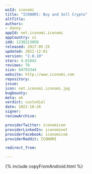 ```yaml
---
wsId: iconomi
title: "ICONOMI: Buy and Sell Crypto"
altTitle: 
authors:
- danny
appId: net.iconomi.iconomi
appCountry: si
idd: 1238213050
released: 2017-05-25
updated: 2021-12-01
version: "2.0.10"
stars: 4.61842
reviews: 76
size: 84793344
website: http://www.iconomi.com
repository: 
issue: 
icon: net.iconomi.iconomi.jpg
bugbounty: 
meta: ok
verdict: custodial
date: 2021-10-26
signer: 
reviewArchive:

providerTwitter: iconomicom
providerLinkedIn: iconominet
providerFacebook: iconomicom
providerReddit: ICONOMI

redirect_from:

---
```


{% include copyFromAndroid.html %}

